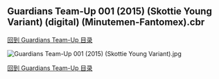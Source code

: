 ## Guardians Team-Up 001 (2015) (Skottie Young Variant) (digital) (Minutemen-Fantomex).cbr


[回到 Guardians Team-Up 目录](https://github.com/alicewish/markdown/blob/master/series/Guardians-Team-Up.md)


![Guardians Team-Up 001 (2015) (Skottie Young Variant).jpg](https://wx1.sinaimg.cn/large/6a9fdecaly1fr0u25cc3mj21kw2ednpd.jpg)

[回到 Guardians Team-Up 目录](https://github.com/alicewish/markdown/blob/master/series/Guardians-Team-Up.md)

